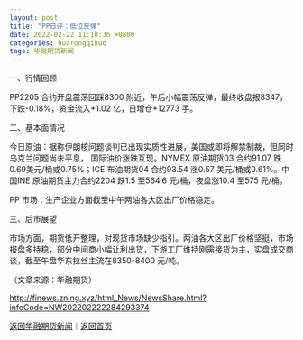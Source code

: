```yaml
---
layout: post
title: "PP日评：低位反弹"
date: 2022-02-22 11:10:36 +0800
categories: huarongqihuo
tags: 华融期货新闻
---
```

<p>一、行情回顾</p>
 <p>PP2205 合约开盘震荡回踩8300 附近，午后小幅震荡反弹，最终收盘报8347，下跌-0.18%，资金流入+1.02 亿，日增仓+12773 手。</p>
 <p>二、基本面情况</p>
 <p>今日原油：据称伊朗核问题谈判已出现实质性进展，美国或即将解禁制裁，但同时乌克兰问题尚未平息， 国际油价涨跌互现。NYMEX 原油期货03 合约91.07 跌0.69美元/桶或0.75%；ICE 布油期货04 合约93.54 涨0.57 美元/桶或0.61%。中国INE 原油期货主力合约2204 跌1.5 至564.6 元/桶，夜盘涨10.4 至575 元/桶。</p>
 <p>PP 市场：生产企业方面截至中午两油各大区出厂价格稳定。</p>
 <p>三、后市展望</p>
 <p>市场方面，期货低开整理，对现货市场缺少指引。两油各大区出厂价格坚挺，市场报盘多持稳，部分中间商小幅让利出货，下游工厂维持刚需接货为主，实盘成交商谈，截至午盘华东拉丝主流在8350-8400 元/吨。</p><p class="em_media">（文章来源：华融期货）</p>

<http://finews.zning.xyz/html_News/NewsShare.html?infoCode=NW202202222284293374>

[返回华融期货新闻](//finews.withounder.com/category/huarongqihuo.html)｜[返回首页](//finews.withounder.com/)
